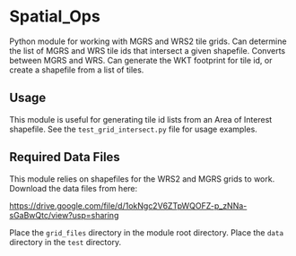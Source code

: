 # Spatial_Ops

Python module for working with MGRS and WRS2 tile grids. Can determine the list of MGRS and WRS tile ids that intersect a given shapefile. Converts between MGRS and WRS. Can generate the WKT footprint for tile id, or create a shapefile from a list of tiles.

## Usage

This module is useful for generating tile id lists from an Area of Interest shapefile. See the `test_grid_intersect.py` file for usage examples.

## Required Data Files

This module relies on shapefiles for the WRS2 and MGRS grids to work. Download the data files from here:

https://drive.google.com/file/d/1okNgc2V6ZTpWQOFZ-p_zNNa-sGaBwQtc/view?usp=sharing

Place the `grid_files` directory in the module root directory. Place the `data` directory in the `test` directory.